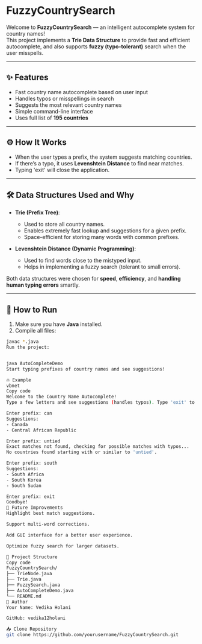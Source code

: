 # FuzzyCountrySearch

Welcome to **FuzzyCountrySearch** — an intelligent autocomplete system for country names!  
This project implements a **Trie Data Structure** to provide fast and efficient autocomplete, and also supports **fuzzy (typo-tolerant)** search when the user misspells.

---

## ✨ Features

- Fast country name autocomplete based on user input
- Handles typos or misspellings in search
- Suggests the most relevant country names
- Simple command-line interface
- Uses full list of **195 countries**

---

## ⚙️ How It Works

- When the user types a prefix, the system suggests matching countries.
- If there’s a typo, it uses **Levenshtein Distance** to find near matches.
- Typing 'exit' will close the application.

---

## 🛠️ Data Structures Used and Why

- **Trie (Prefix Tree)**:  
  - Used to store all country names.
  - Enables extremely fast lookup and suggestions for a given prefix.
  - Space-efficient for storing many words with common prefixes.

- **Levenshtein Distance (Dynamic Programming)**:  
  - Used to find words close to the mistyped input.
  - Helps in implementing a fuzzy search (tolerant to small errors).

Both data structures were chosen for **speed**, **efficiency**, and **handling human typing errors** smartly.

---

## 🚀 How to Run

1. Make sure you have **Java** installed.
2. Compile all files:

```bash
javac *.java
Run the project:


java AutoCompleteDemo
Start typing prefixes of country names and see suggestions!

🔥 Example
vbnet
Copy code
Welcome to the Country Name Autocomplete!
Type a few letters and see suggestions (handles typos). Type 'exit' to quit.

Enter prefix: can
Suggestions:
- Canada
- Central African Republic

Enter prefix: untied
Exact matches not found, checking for possible matches with typos...
No countries found starting with or similar to 'untied'.

Enter prefix: south
Suggestions:
- South Africa
- South Korea
- South Sudan

Enter prefix: exit
Goodbye!
🌟 Future Improvements
Highlight best match suggestions.

Support multi-word corrections.

Add GUI interface for a better user experience.

Optimize fuzzy search for larger datasets.

📁 Project Structure
Copy code
FuzzyCountrySearch/
├── TrieNode.java
├── Trie.java
├── FuzzySearch.java
├── AutoCompleteDemo.java
└── README.md
👤 Author
Your Name: Vedika Holani

GitHub: vedika12holani

📥 Clone Repository
git clone https://github.com/yourusername/FuzzyCountrySearch.git
